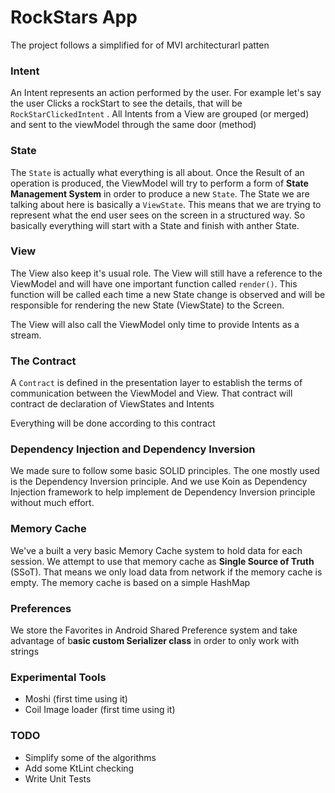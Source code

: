 # RockStars App

The project follows a simplified for of MVI architecturarl patten

### Intent

An Intent represents an action performed by the user. For example let's say the user Clicks  a rockStart to see the details, that will be `RockStarClickedIntent` . All Intents from a View are grouped (or merged) and sent to the viewModel through the same door (method)

### State

The `State` is actually what everything is all about. Once the Result of an operation is produced, the ViewModel will try to perform a form of **State Management System** in order to produce a new `State`. The State we are talking about here is basically a `ViewState`. This means that we are trying to represent what the end user sees on the screen in a structured way. 
So basically everything will start with a State and finish with anther State.

### View

The View also keep it's usual role. The View will still have a reference to the ViewModel and will have one important function called `render()`. This function will be called each time a new State change is observed and will be responsible for rendering the new State (ViewState) to the Screen. 

The View will also call the ViewModel only time to provide Intents as a stream.

### The Contract

A `Contract` is defined in the presentation layer to establish the terms of communication between the ViewModel and View. 
That contract will contract de declaration of ViewStates and Intents 

Everything will be done according to this contract

### Dependency Injection and Dependency Inversion

We made sure to follow some basic SOLID principles. The one mostly used is the Dependency Inversion principle. And we use Koin as Dependency Injection framework to help implement de Dependency Inversion principle without much effort.

### Memory Cache

We've a built a very basic Memory Cache system to hold data for each session. We attempt to use that memory cache as **Single Source of Truth** (SSoT).  That means we only load data from network if the memory cache is empty. The memory cache is based on a simple HashMap 

### Preferences

We store the Favorites in Android Shared Preference system and take advantage of b**asic custom Serializer class** in order to only work with strings

### Experimental Tools

- Moshi (first time using it)
- Coil Image loader (first time using it)

### TODO

- Simplify some of the algorithms
- Add some KtLint checking
- Write Unit Tests
